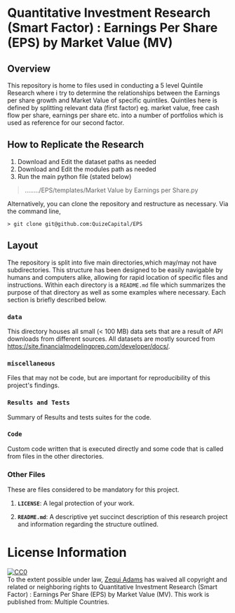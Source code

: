 # Quantitative Investment Research (Smart Factor) : Earnings Per Share (EPS) by Market Value (MV)

## Overview
This repository is home to files used in conducting a 5 level Quintile Research where i try to determine the relationships between the Earnings per share growth and Market Value of specific quintiles. Quintiles here is defined by splitting relevant data (first factor) eg. market value, free cash flow per share, earnings per share etc. into a number of portfolios which is used as reference for our second factor.

## How to Replicate the Research
1. Download and Edit the dataset paths as needed
2. Download and Edit the modules path as needed
3. Run the main python file (stated below)

> ......../EPS/templates/Market Value by Earnings per Share.py

Alternatively, you can clone the repository and restructure as necessary. Via 
the command line,

```
> git clone git@github.com:QuizeCapital/EPS 
```
## Layout

The repository is split into five main directories,which may/may not have subdirectories. This structure has been designed to be easily navigable by humans and computers alike, allowing for rapid location of specific files and instructions. Within each directory is a `README.md` file which summarizes the purpose of that directory as well as some examples where necessary. Each section is briefly described below. 

<!--  * **`exploratory`**: A sandbox where you keep a record of your different approaches to transformation, interpretation, cleaning, or generation of data.
 * **`figures`**: Any code used to generate figures for your finished work, presentations, or for any other use. -->

### **`data`** 
This directory houses all small (< 100 MB) data sets that are a result of API downloads from different sources. All datasets are mostly sourced from https://site.financialmodelingprep.com/developer/docs/. 
### **`miscellaneous`** 
Files that may not be code, but are important for reproducibility of this project's findings.

### **`Results and Tests`** 
Summary of Results and tests suites for the code. 

### **`Code`** 
Custom code  written that is executed directly and some code that is called from files in the other directories. 

### Other Files
These are files considered to be mandatory for this project.

1. **`LICENSE`**: A legal protection of your work.

2. **`README.md`**: A descriptive yet succinct description of this research project and information regarding the structure outlined.

# License Information

<p xmlns:dct="http://purl.org/dc/terms/" xmlns:vcard="http://www.w3.org/2001/vcard-rdf/3.0#">
  <a rel="license"
     href="http://creativecommons.org/publicdomain/zero/1.0/">
    <img src="http://i.creativecommons.org/p/zero/1.0/88x31.png" style="border-style: none;" alt="CC0" />
  </a>
  <br />
  To the extent possible under law,
  <a rel="dct:publisher"
     href="https://github.com/QuizeCapital/EPS">
    <span property="dct:title">Zequi Adams</span></a>
  has waived all copyright and related or neighboring rights to
  <span property="dct:title">Quantitative Investment Research (Smart Factor) : Earnings Per Share (EPS) by Market Value (MV)</span>.
This work is published from:
<span property="vcard:Multiple Countries" datatype="dct:ISO3166"
      content="US" about="https://github.com/QuizeCapital/EPS">
  Multiple Countries</span>.
</p>